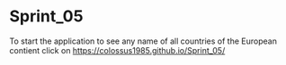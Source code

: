 # Sprint_05

To start the application to see any name of all countries of the European contient click on https://colossus1985.github.io/Sprint_05/
